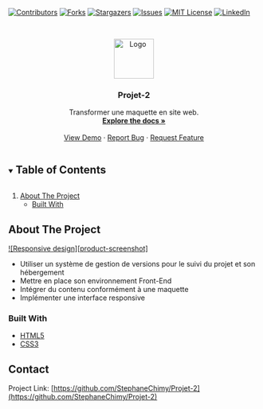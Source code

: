 <!--
*** Thanks for checking out the Best-README-Template. If you have a suggestion
*** that would make this better, please fork the repo and create a pull request
*** or simply open an issue with the tag "enhancement".
*** Thanks again! Now go create something AMAZING! :D
***
***
***
*** To avoid retyping too much info. Do a search and replace for the following:
*** github_username, repo_name, twitter_handle, email, project_title, project_description
-->

<!-- PROJECT SHIELDS -->
<!--
*** I'm using markdown "reference style" links for readability.
*** Reference links are enclosed in brackets [ ] instead of parentheses ( ).
*** See the bottom of this document for the declaration of the reference variables
*** for contributors-url, forks-url, etc. This is an optional, concise syntax you may use.
*** https://www.markdownguide.org/basic-syntax/#reference-style-links
-->

[![Contributors][contributors-shield]][contributors-url]
[![Forks][forks-shield]][forks-url]
[![Stargazers][stars-shield]][stars-url]
[![Issues][issues-shield]][issues-url]
[![MIT License][license-shield]][license-url]
[![LinkedIn][linkedin-shield]][linkedin-url]

<!-- PROJECT LOGO -->
<br />
<p align="center">
  <a href="https://github.com/StephaneChimy/Projet-2">
    <img src="images/logo.png" alt="Logo" width="80" height="80">
  </a>

  <h3 align="center">Projet-2</h3>

  <p align="center">
    Transformer une maquette en site web.
    <br />
    <a href="https://github.com/StephaneChimy/Projet-2"><strong>Explore the docs »</strong></a>
    <br />
    <br />
    <a href="https://stephanechimy.github.io/Projet-2/">View Demo</a>
    ·
    <a href="https://github.com/StephaneChimy/Projet-2/issues">Report Bug</a>
    ·
    <a href="https://github.com/StephaneChimy/Projet-2/issues">Request Feature</a>
  </p>
</p>

<!-- TABLE OF CONTENTS -->
<details open="open">
  <summary><h2 style="display: inline-block">Table of Contents</h2></summary>
  <ol>
    <li>
      <a href="#about-the-project">About The Project</a>
      <ul>
        <li><a href="#built-with">Built With</a></li>
      </ul>
    </li>
  </ol>
</details>

<!-- ABOUT THE PROJECT -->

## About The Project

[![Responsive design][product-screenshot]](https://github.com/StephaneChimy/Projet-2/blob/master/images/Responsive.png)

- Utiliser un système de gestion de versions pour le suivi du projet et son hébergement
- Mettre en place son environnement Front-End
- Intégrer du contenu conformément à une maquette
- Implémenter une interface responsive

### Built With

- [HTML5](https://fr.wikipedia.org/wiki/HTML5)
- [CSS3](https://fr.wikipedia.org/wiki/Feuilles_de_style_en_cascade#CSS3)

<!-- CONTACT -->

## Contact

Project Link: [https://github.com/StephaneChimy/Projet-2](https://github.com/StephaneChimy/Projet-2)

<!-- MARKDOWN LINKS & IMAGES -->
<!-- https://www.markdownguide.org/basic-syntax/#reference-style-links -->

[contributors-shield]: https://img.shields.io/github/contributors/StephaneChimy/repo.svg?style=for-the-badge
[contributors-url]: https://github.com/StephaneChimy/Projet-2/graphs/contributors
[forks-shield]: https://img.shields.io/github/forks/StephaneChimy/repo.svg?style=for-the-badge
[forks-url]: https://github.com/StephaneChimy/Projet-2/network/members
[stars-shield]: https://img.shields.io/github/stars/StephaneChimy/repo.svg?style=for-the-badge
[stars-url]: https://github.com/StephaneChimy/Projet-2/stargazers
[issues-shield]: https://img.shields.io/github/issues/StephaneChimy/repo.svg?style=for-the-badge
[issues-url]: https://github.com/StephaneChimy/Projet-2/issues
[license-shield]: https://img.shields.io/github/license/StephaneChimy/repo.svg?style=for-the-badge
[license-url]: https://github.com/StephaneChimy/Projet-2/blob/master/LICENSE.txt
[linkedin-shield]: https://img.shields.io/badge/-LinkedIn-black.svg?style=for-the-badge&logo=linkedin&colorB=555
[linkedin-url]: https://linkedin.com/in/StephaneChimy
